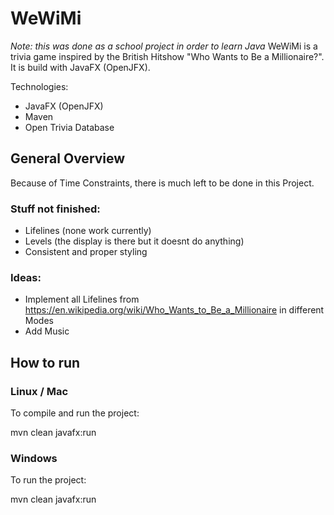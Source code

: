 
# WeWiMi

*Note: this was done as a school project in order to learn Java*
WeWiMi is a trivia game inspired by the British Hitshow "Who Wants to Be a Millionaire?".
It is build with JavaFX (OpenJFX).

 
  

Technologies:
- JavaFX (OpenJFX)
- Maven
- Open Trivia Database
  
 
 ## General Overview
 Because of Time Constraints, there is much left to be done in this Project.
### Stuff not finished:
- Lifelines (none work currently)
- Levels (the display is there but it doesnt do anything)
- Consistent and proper styling
### Ideas:
- Implement all Lifelines from https://en.wikipedia.org/wiki/Who_Wants_to_Be_a_Millionaire in different Modes
- Add Music
  

## How to run

  

### Linux / Mac

  

To compile and run the project:

mvn clean javafx:run

  

### Windows

  

To run the project:

mvn clean javafx:run
